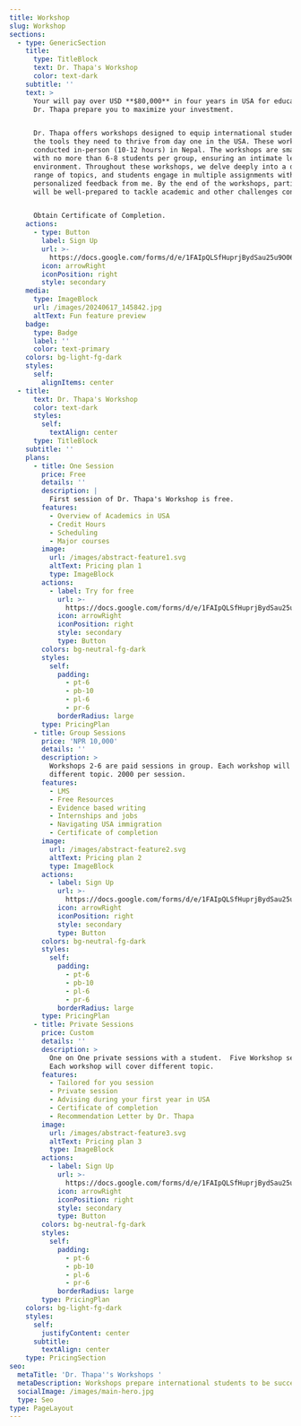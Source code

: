 ```yaml
---
title: Workshop
slug: Workshop
sections:
  - type: GenericSection
    title:
      type: TitleBlock
      text: Dr. Thapa's Workshop
      color: text-dark
    subtitle: ''
    text: >
      Your will pay over USD **$80,000** in four years in USA for education, let
      Dr. Thapa prepare you to maximize your investment.


      Dr. Thapa offers workshops designed to equip international students with
      the tools they need to thrive from day one in the USA. These workshops are
      conducted in-person (10-12 hours) in Nepal. The workshops are small-sized,
      with no more than 6-8 students per group, ensuring an intimate learning
      environment. Throughout these workshops, we delve deeply into a diverse
      range of topics, and students engage in multiple assignments with
      personalized feedback from me. By the end of the workshops, participants
      will be well-prepared to tackle academic and other challenges confidently.


      Obtain Certificate of Completion. 
    actions:
      - type: Button
        label: Sign Up
        url: >-
          https://docs.google.com/forms/d/e/1FAIpQLSfHuprjBydSau25u9O069pq1s0fH8i178Ga9m3hWnAzNW9dxg/viewform?usp=sf_link
        icon: arrowRight
        iconPosition: right
        style: secondary
    media:
      type: ImageBlock
      url: /images/20240617_145842.jpg
      altText: Fun feature preview
    badge:
      type: Badge
      label: ''
      color: text-primary
    colors: bg-light-fg-dark
    styles:
      self:
        alignItems: center
  - title:
      text: Dr. Thapa's Workshop
      color: text-dark
      styles:
        self:
          textAlign: center
      type: TitleBlock
    subtitle: ''
    plans:
      - title: One Session
        price: Free
        details: ''
        description: |
          First session of Dr. Thapa's Workshop is free.
        features:
          - Overview of Academics in USA
          - Credit Hours
          - Scheduling
          - Major courses
        image:
          url: /images/abstract-feature1.svg
          altText: Pricing plan 1
          type: ImageBlock
        actions:
          - label: Try for free
            url: >-
              https://docs.google.com/forms/d/e/1FAIpQLSfHuprjBydSau25u9O069pq1s0fH8i178Ga9m3hWnAzNW9dxg/viewform?usp=sf_link
            icon: arrowRight
            iconPosition: right
            style: secondary
            type: Button
        colors: bg-neutral-fg-dark
        styles:
          self:
            padding:
              - pt-6
              - pb-10
              - pl-6
              - pr-6
            borderRadius: large
        type: PricingPlan
      - title: Group Sessions
        price: 'NPR 10,000'
        details: ''
        description: >
          Workshops 2-6 are paid sessions in group. Each workshop will cover
          different topic. 2000 per session. 
        features:
          - LMS
          - Free Resources
          - Evidence based writing
          - Internships and jobs
          - Navigating USA immigration
          - Certificate of completion
        image:
          url: /images/abstract-feature2.svg
          altText: Pricing plan 2
          type: ImageBlock
        actions:
          - label: Sign Up
            url: >-
              https://docs.google.com/forms/d/e/1FAIpQLSfHuprjBydSau25u9O069pq1s0fH8i178Ga9m3hWnAzNW9dxg/viewform?usp=sf_link
            icon: arrowRight
            iconPosition: right
            style: secondary
            type: Button
        colors: bg-neutral-fg-dark
        styles:
          self:
            padding:
              - pt-6
              - pb-10
              - pl-6
              - pr-6
            borderRadius: large
        type: PricingPlan
      - title: Private Sessions
        price: Custom
        details: ''
        description: >
          One on One private sessions with a student.  Five Workshop sessions.
          Each workshop will cover different topic. 
        features:
          - Tailored for you session
          - Private session
          - Advising during your first year in USA
          - Certificate of completion
          - Recommendation Letter by Dr. Thapa
        image:
          url: /images/abstract-feature3.svg
          altText: Pricing plan 3
          type: ImageBlock
        actions:
          - label: Sign Up
            url: >-
              https://docs.google.com/forms/d/e/1FAIpQLSfHuprjBydSau25u9O069pq1s0fH8i178Ga9m3hWnAzNW9dxg/viewform?usp=sf_link
            icon: arrowRight
            iconPosition: right
            style: secondary
            type: Button
        colors: bg-neutral-fg-dark
        styles:
          self:
            padding:
              - pt-6
              - pb-10
              - pl-6
              - pr-6
            borderRadius: large
        type: PricingPlan
    colors: bg-light-fg-dark
    styles:
      self:
        justifyContent: center
      subtitle:
        textAlign: center
    type: PricingSection
seo:
  metaTitle: 'Dr. Thapa''s Workshops '
  metaDescription: Workshops prepare international students to be successful in USA
  socialImage: /images/main-hero.jpg
  type: Seo
type: PageLayout
---
```

